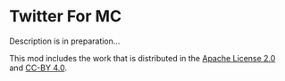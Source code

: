 # Twitter For MC
Description is in preparation...

This mod includes the work that is distributed in the [Apache License 2.0](http://www.apache.org/licenses/LICENSE-2.0) and [CC-BY 4.0](https://creativecommons.org/licenses/by/4.0/).

